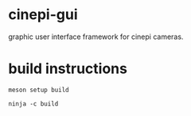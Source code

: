 # cinepi-gui
graphic user interface framework for cinepi cameras. 

# build instructions
```
meson setup build

ninja -c build
```
